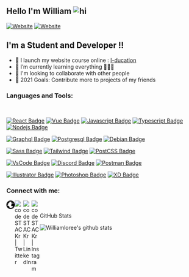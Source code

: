 ## Hello I'm William <img src="https://user-images.githubusercontent.com/1303154/88677602-1635ba80-d120-11ea-84d8-d263ba5fc3c0.gif" width="28px" alt="hi">

[![Website](https://img.shields.io/website?label=williamloree.fr&style=for-the-badge&url=http://williamloree.fr)](http://williamloree.fr)
[![Website](https://img.shields.io/website?label=i-ducation.fr&style=for-the-badge&url=http://i-ducation.fr)](http://i-ducation.fr)

## I'm a Student and Developer !!

- 🔭 I launch my website course online : [I-ducation][course]
- 🌱 I’m currently learning everything 🤣🧐😁
- 👯 I'm looking to collaborate with other people
- 🥅 2021 Goals: Contribute more to projects of my friends


### Languages and Tools:

<br />
<!-- Languages -->

[![React Badge](https://img.shields.io/badge/-React-61DBFB?style=for-the-badge&labelColor=black&logo=react&logoColor=61DBFB)](#)
[![Vue Badge](https://img.shields.io/badge/-VueJs-3C873A?style=for-the-badge&labelColor=black&logo=vue.js&logoColor=3C873A)](#)
[![Javascript Badge](https://img.shields.io/badge/-Javascript-F0DB4F?style=for-the-badge&labelColor=black&logo=javascript&logoColor=F0DB4F)](#) 
[![Typescript Badge](https://img.shields.io/badge/-Typescript-007acc?style=for-the-badge&labelColor=black&logo=typescript&logoColor=007acc)](#) 
[![Nodejs Badge](https://img.shields.io/badge/-Nodejs-3C873A?style=for-the-badge&labelColor=black&logo=node.js&logoColor=3C873A)](#)

<!-- BDD -->

[![Graphql Badge](https://img.shields.io/badge/-Graphql-d4319e?style=for-the-badge&labelColor=black&logo=graphQL&logoColor=d4319e)](#)
[![Postgresql Badge](https://img.shields.io/badge/-Postgresql-336791?style=for-the-badge&labelColor=black&logo=Postgresql&logoColor=336791)](#)
[![Debian Badge](https://img.shields.io/badge/-Debian-d0074e?style=for-the-badge&labelColor=black&logo=debian&logoColor=d0074e)](#)

<!-- style -->

[![Sass Badge](https://img.shields.io/badge/-Sass-CF649A?style=for-the-badge&labelColor=black&logo=sass&logoColor=CF649A)](#)
[![Tailwind Badge](https://img.shields.io/badge/-Tailwind-38B2AC?style=for-the-badge&labelColor=black&logo=Tailwind%20CSS&logoColor=38B2AC)](#)
[![PostCSS Badge](https://img.shields.io/badge/-PostCSS-DD3A0A?style=for-the-badge&labelColor=black&logo=PostCSS&logoColor=DD3A0A)](#)

<!-- Logiciel -->

[![VsCode Badge](https://img.shields.io/badge/-Vscode-007ACC?style=for-the-badge&labelColor=black&logo=Visual%20Studio%20Code&logoColor=007ACC)](#)
[![Discord Badge](https://img.shields.io/badge/-Discord-7289DA?style=for-the-badge&labelColor=black&logo=Discord&logoColor=7289DA)](#)
[![Postman Badge](https://img.shields.io/badge/-Postman-FF6C37?style=for-the-badge&labelColor=black&logo=Postman&logoColor=FF6C37)](#)

<!-- design -->

[![Illustrator Badge](https://img.shields.io/badge/Illustrator-FF9A00?style=for-the-badge&labelColor=black&logo=Adobe%20Illustrator&logoColor=FF9A00)](#)
[![Photoshop Badge](https://img.shields.io/badge/-Photoshop-31A8FF?style=for-the-badge&labelColor=black&logo=Adobe%20Photoshop&logoColor=31A8FF)](#)
[![XD Badge](https://img.shields.io/badge/-XD-FF26BE?style=for-the-badge&labelColor=black&logo=Adobe%20XD&logoColor=FF26BE)](#)


### Connect with me:

[<img align="left" alt="codeSTACKr.com" width="22px" src="https://raw.githubusercontent.com/iconic/open-iconic/master/svg/globe.svg" />][website]
[<img align="left" alt="codeSTACKr | Twitter" width="22px" src="https://cdn.jsdelivr.net/npm/simple-icons@v3/icons/twitter.svg" />][twitter]
[<img align="left" alt="codeSTACKr | LinkedIn" width="22px" src="https://cdn.jsdelivr.net/npm/simple-icons@v3/icons/linkedin.svg" />][linkedin]
[<img align="left" alt="codeSTACKr | Instagram" width="22px" src="https://cdn.jsdelivr.net/npm/simple-icons@v3/icons/instagram.svg" />][instagram]

<br />

GitHub Stats

![Williamloree's github stats](https://github-readme-stats.vercel.app/api?username=williamloree&count_private=true&theme=tokyonight)


[course]: http://i-ducation.fr
[website]: https://williamloree.fr
[twitter]: https://twitter.com/Lse_Mreye
[instagram]: https://instagram.com/will_newcal
[linkedin]: https://www.linkedin.com/in/william-loree/